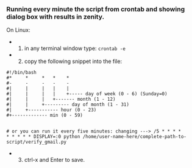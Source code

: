 ### Running every minute the script from crontab and showing dialog box with results in zenity. 

On Linux: 
   - 1. in any terminal window type: `crontab -e` 
   - 2. copy the following snippet into the file:

```
#!/bin/bash
#*     *     *   *    *
#-     -     -   -    -
#|     |     |   |    |
#|     |     |   |    +----- day of week (0 - 6) (Sunday=0)
#|     |     |   +------- month (1 - 12)
#|     |     +--------- day of month (1 - 31)
#|     +----------- hour (0 - 23)
#+------------- min (0 - 59)


# or you can run it every five minutes: changing ---> /5 * * * * 
* * * * * DISPLAY=:0 python /home/user-name-here/complete-path-to-script/verify_gmail.py 
```
   - 3. ctrl-x and Enter to save.
